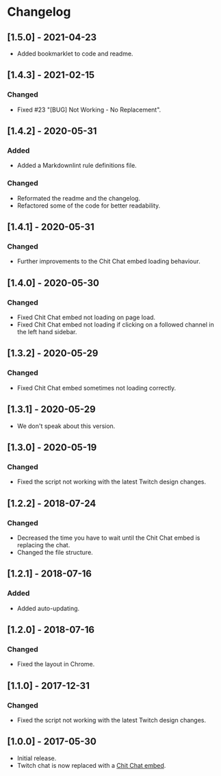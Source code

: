 # Changelog

## [1.5.0] - 2021-04-23

- Added bookmarklet to code and readme.

## [1.4.3] - 2021-02-15

### Changed

- Fixed #23 "[BUG] Not Working - No Replacement".

## [1.4.2] - 2020-05-31

### Added

- Added a Markdownlint rule definitions file.

### Changed

- Reformated the readme and the changelog.
- Refactored some of the code for better readability.

## [1.4.1] - 2020-05-31

### Changed

- Further improvements to the Chit Chat embed loading behaviour.

## [1.4.0] - 2020-05-30

### Changed

- Fixed Chit Chat embed not loading on page load.
- Fixed Chit Chat embed not loading if clicking on a followed channel in the left hand sidebar.

## [1.3.2] - 2020-05-29

### Changed

- Fixed Chit Chat embed sometimes not loading correctly.

## [1.3.1] - 2020-05-29

- We don't speak about this version.

## [1.3.0] - 2020-05-19

### Changed

- Fixed the script not working with the latest Twitch design changes.

## [1.2.2] - 2018-07-24

### Changed

- Decreased the time you have to wait until the Chit Chat embed is replacing the chat.
- Changed the file structure.

## [1.2.1] - 2018-07-16

### Added

- Added auto-updating.

## [1.2.0] - 2018-07-16

### Changed

- Fixed the layout in Chrome.

## [1.1.0] - 2017-12-31

### Changed

- Fixed the script not working with the latest Twitch design changes.

## [1.0.0] - 2017-05-30

- Initial release.
- Twitch chat is now replaced with a [Chit Chat embed](https://chitchat.ma.pe).
